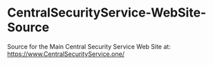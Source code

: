 # CentralSecurityService-WebSite-Source
Source for the Main Central Security Service Web Site at: https://www.CentralSecurityService.one/
